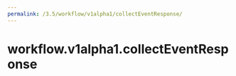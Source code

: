 ```yaml
---
permalink: /3.5/workflow/v1alpha1/collectEventResponse/
---
```


# workflow.v1alpha1.collectEventResponse

